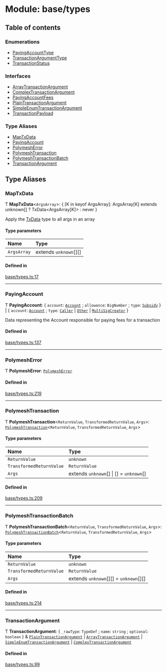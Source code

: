 # Module: base/types

## Table of contents

### Enumerations

- [PayingAccountType](../wiki/base.types.PayingAccountType)
- [TransactionArgumentType](../wiki/base.types.TransactionArgumentType)
- [TransactionStatus](../wiki/base.types.TransactionStatus)

### Interfaces

- [ArrayTransactionArgument](../wiki/base.types.ArrayTransactionArgument)
- [ComplexTransactionArgument](../wiki/base.types.ComplexTransactionArgument)
- [PayingAccountFees](../wiki/base.types.PayingAccountFees)
- [PlainTransactionArgument](../wiki/base.types.PlainTransactionArgument)
- [SimpleEnumTransactionArgument](../wiki/base.types.SimpleEnumTransactionArgument)
- [TransactionPayload](../wiki/base.types.TransactionPayload)

### Type Aliases

- [MapTxData](../wiki/base.types#maptxdata)
- [PayingAccount](../wiki/base.types#payingaccount)
- [PolymeshError](../wiki/base.types#polymesherror)
- [PolymeshTransaction](../wiki/base.types#polymeshtransaction)
- [PolymeshTransactionBatch](../wiki/base.types#polymeshtransactionbatch)
- [TransactionArgument](../wiki/base.types#transactionargument)

## Type Aliases

### MapTxData

Ƭ **MapTxData**\<`ArgsArray`\>: \{ [K in keyof ArgsArray]: ArgsArray[K] extends unknown[] ? TxData\<ArgsArray[K]\> : never }

Apply the [TxData](../wiki/api.procedures.types.TxData) type to all args in an array

#### Type parameters

| Name | Type |
| :------ | :------ |
| `ArgsArray` | extends `unknown`[][] |

#### Defined in

[base/types.ts:17](https://github.com/PolymeshAssociation/polymesh-sdk/blob/88db4a91/src/base/types.ts#L17)

___

### PayingAccount

Ƭ **PayingAccount**: \{ `account`: [`Account`](../wiki/api.entities.Account.Account) ; `allowance`: `BigNumber` ; `type`: [`Subsidy`](../wiki/base.types.PayingAccountType#subsidy)  } \| \{ `account`: [`Account`](../wiki/api.entities.Account.Account) ; `type`: [`Caller`](../wiki/base.types.PayingAccountType#caller) \| [`Other`](../wiki/base.types.PayingAccountType#other) \| [`MultiSigCreator`](../wiki/base.types.PayingAccountType#multisigcreator)  }

Data representing the Account responsible for paying fees for a transaction

#### Defined in

[base/types.ts:137](https://github.com/PolymeshAssociation/polymesh-sdk/blob/88db4a91/src/base/types.ts#L137)

___

### PolymeshError

Ƭ **PolymeshError**: [`PolymeshError`](../wiki/base.PolymeshError.PolymeshError)

#### Defined in

[base/types.ts:219](https://github.com/PolymeshAssociation/polymesh-sdk/blob/88db4a91/src/base/types.ts#L219)

___

### PolymeshTransaction

Ƭ **PolymeshTransaction**\<`ReturnValue`, `TransformedReturnValue`, `Args`\>: [`PolymeshTransaction`](../wiki/base.PolymeshTransaction.PolymeshTransaction)\<`ReturnValue`, `TransformedReturnValue`, `Args`\>

#### Type parameters

| Name | Type |
| :------ | :------ |
| `ReturnValue` | `unknown` |
| `TransformedReturnValue` | `ReturnValue` |
| `Args` | extends `unknown`[] \| [] = `unknown`[] |

#### Defined in

[base/types.ts:209](https://github.com/PolymeshAssociation/polymesh-sdk/blob/88db4a91/src/base/types.ts#L209)

___

### PolymeshTransactionBatch

Ƭ **PolymeshTransactionBatch**\<`ReturnValue`, `TransformedReturnValue`, `Args`\>: [`PolymeshTransactionBatch`](../wiki/base.PolymeshTransactionBatch.PolymeshTransactionBatch)\<`ReturnValue`, `TransformedReturnValue`, `Args`\>

#### Type parameters

| Name | Type |
| :------ | :------ |
| `ReturnValue` | `unknown` |
| `TransformedReturnValue` | `ReturnValue` |
| `Args` | extends `unknown`[][] = `unknown`[][] |

#### Defined in

[base/types.ts:214](https://github.com/PolymeshAssociation/polymesh-sdk/blob/88db4a91/src/base/types.ts#L214)

___

### TransactionArgument

Ƭ **TransactionArgument**: \{ `_rawType`: `TypeDef` ; `name`: `string` ; `optional`: `boolean`  } & [`PlainTransactionArgument`](../wiki/base.types.PlainTransactionArgument) \| [`ArrayTransactionArgument`](../wiki/base.types.ArrayTransactionArgument) \| [`SimpleEnumTransactionArgument`](../wiki/base.types.SimpleEnumTransactionArgument) \| [`ComplexTransactionArgument`](../wiki/base.types.ComplexTransactionArgument)

#### Defined in

[base/types.ts:99](https://github.com/PolymeshAssociation/polymesh-sdk/blob/88db4a91/src/base/types.ts#L99)
